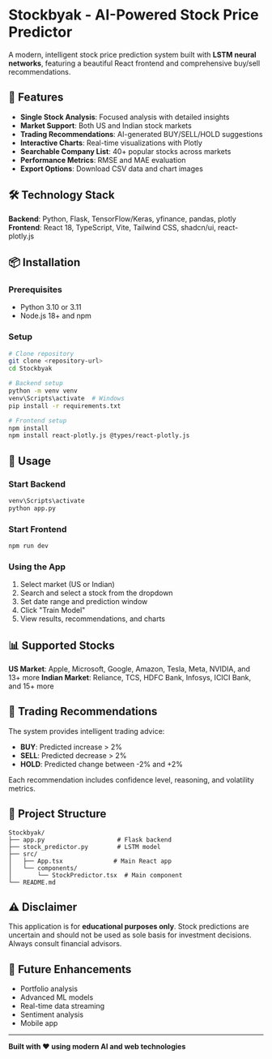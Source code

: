 # Stockbyak - AI-Powered Stock Price Predictor

A modern, intelligent stock price prediction system built with **LSTM neural networks**, featuring a beautiful React frontend and comprehensive buy/sell recommendations.

## 🚀 Features

- **Single Stock Analysis**: Focused analysis with detailed insights
- **Market Support**: Both US and Indian stock markets
- **Trading Recommendations**: AI-generated BUY/SELL/HOLD suggestions
- **Interactive Charts**: Real-time visualizations with Plotly
- **Searchable Company List**: 40+ popular stocks across markets
- **Performance Metrics**: RMSE and MAE evaluation
- **Export Options**: Download CSV data and chart images

## 🛠️ Technology Stack

**Backend**: Python, Flask, TensorFlow/Keras, yfinance, pandas, plotly
**Frontend**: React 18, TypeScript, Vite, Tailwind CSS, shadcn/ui, react-plotly.js

## 📦 Installation

### Prerequisites
- Python 3.10 or 3.11
- Node.js 18+ and npm

### Setup
```bash
# Clone repository
git clone <repository-url>
cd Stockbyak

# Backend setup
python -m venv venv
venv\Scripts\activate  # Windows
pip install -r requirements.txt

# Frontend setup
npm install
npm install react-plotly.js @types/react-plotly.js
```

## 🚀 Usage

### Start Backend
```bash
venv\Scripts\activate
python app.py
```

### Start Frontend
```bash
npm run dev
```

### Using the App
1. Select market (US or Indian)
2. Search and select a stock from the dropdown
3. Set date range and prediction window
4. Click "Train Model"
5. View results, recommendations, and charts

## 📊 Supported Stocks

**US Market**: Apple, Microsoft, Google, Amazon, Tesla, Meta, NVIDIA, and 13+ more
**Indian Market**: Reliance, TCS, HDFC Bank, Infosys, ICICI Bank, and 15+ more

## 🧠 Trading Recommendations

The system provides intelligent trading advice:
- **BUY**: Predicted increase > 2%
- **SELL**: Predicted decrease > 2%
- **HOLD**: Predicted change between -2% and +2%

Each recommendation includes confidence level, reasoning, and volatility metrics.

## 📁 Project Structure

```
Stockbyak/
├── app.py                    # Flask backend
├── stock_predictor.py        # LSTM model
├── src/
│   ├── App.tsx              # Main React app
│   └── components/
│       └── StockPredictor.tsx  # Main component
└── README.md
```

## ⚠️ Disclaimer

This application is for **educational purposes only**. Stock predictions are uncertain and should not be used as sole basis for investment decisions. Always consult financial advisors.

## 🔮 Future Enhancements

- Portfolio analysis
- Advanced ML models
- Real-time data streaming
- Sentiment analysis
- Mobile app

---

**Built with ❤️ using modern AI and web technologies**

